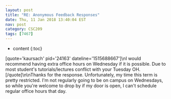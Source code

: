 ```yaml
---
layout: post
title: "RE: Anonymous Feedback Responses"
date: Thu, 11 Jan 2018 13:40:04 EST
nav: post
category: CSC209
tags: [7467]
---
```


* content
{:toc}

[quote='kaursach' pid='24163' dateline='1515688667']\nI would recommend having extra office hours on Wednesday if it is possible. Due to most student's tutorials/lectures conflict with your Tuesday OH.[/quote]\n\nThanks for the response. Unfortunately, my time this term is pretty restricted. I'm not regularly going to be on campus on Wednesdays, so while you're welcome to drop by if my door is open, I can't schedule regular office hours that day.
<!-- more -->
<p></p>
